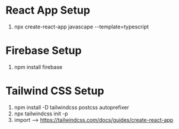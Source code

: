 # React App Setup
1. npx create-react-app javascape --template=typescript 

# Firebase Setup
1. npm install firebase

# Tailwind CSS Setup
1. npm install -D tailwindcss postcss autoprefixer
2. npx tailwindcss init -p
3. import --> https://tailwindcss.com/docs/guides/create-react-app